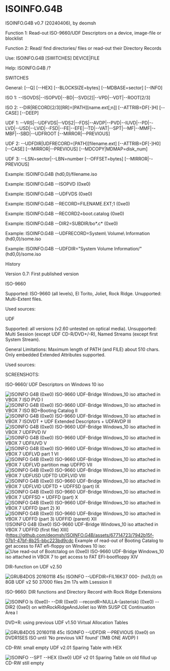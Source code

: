 # ISOINFO.G4B

ISOINFO.G4B v0.7 (20240406), by deomsh

Function 1:	Read-out ISO-9660/UDF Descriptors on a device, image-file or blocklist

Function 2:	Read/ find directories/ files or read-out their Directory Records
          
Use:				ISOINFO.G4B [SWITCHES] DEVICE|FILE

Help:				ISOINFO.G4B /?

SWITCHES

General:		[--Q] [--HEX] [--BLOCKSIZE=bytes] [--MDBASE=sector] [--INFO]

ISO 1:			--ISOVDS|--ISOPVD|--BD|--SVD[2]|--VPD|--VDT|--ROOT[2/3]

ISO 2:			--DIR|RECORD[2/3][RR]=[PATH][name.ext[;n]] [--ATTRIB=DF[-]H] [--CASE] [--DEEP]

UDF 1:			--VRS|--UDFVDS|--VDS2|--FDS|--AVDP|--PVD|--IUVD|--PD|--LVD|--USD|--LVID|--FSD|--FE|--EFE|--TD|--VAT|--SPT|--MF|--MMF|--MBF|--SBD|--UDFROOT [--MIRROR|--PREVIOUS]

UDF 2:			--UDFDIR|UDFRECORD=[PATH][filename.ext] [--ATTRIB=DF[-]H0] [--CASE] [--MIRROR|--PREVIOUS] [--MDCOPY|MDMAP=disk_num]

UDF 3:			--LSN=sector|--LBN=number [--OFFSET=bytes] [--MIRROR|--PREVIOUS]

Example:		ISOINFO.G4B (hd0,0)/filename.iso

Example:		ISOINFO.G4B --ISOPVD (0xe0)

Example:		ISOINFO.G4B --UDFVDS (0xe0)

Example:		ISOINFO.G4B --RECORD=FILENAME.EXT;1 (0xe0)

Example:		ISOINFO.G4B --RECORD2=boot.catalog (0xe0)

Example:		ISOINFO.G4B --DIR2=SUBDIR/bo*.c* (0xe0)

Example:		ISOINFO.G4B --UDFRECORD=System\ Volume\ Information (hd0,0)/some.iso

Example:		ISOINFO.G4B --UDFDIR="System Volume Information/" (hd0,0)/some.iso

History

Version 0.7: First published version

ISO-9660

Supported: ISO-9660 (all levels), El Torito, Joliet, Rock Ridge. 
Unupported: Multi-Extent files. 

Used sources:

UDF

Supported: all versions (v2.60 untested on optical media). 
Unsupported: Multi Session (except UDF CD-R/DVD+/-R), Named Streams (except first System Stream). 

General Limitations:
Maximum length of PATH (and FILE) about 510 chars. 
Only embedded Extended Attributes supported. 

Used sources:


SCREENSHOTS:

ISO-9660/ UDF Descriptors on Windows 10 iso

![ISOINFO G4B (0xe0) ISO-9660 UDF-Bridge Windows_10 iso attached in VBOX 7 ISO PVD I](https://github.com/deomsh/ISOINFO.G4B/assets/67714723/cdc1342a-e20b-44ab-82e2-43020a832748)
![ISOINFO G4B (0xe0) ISO-9660 UDF-Bridge Windows_10 iso attached in VBOX 7 ISO BD+Booting Catalog II](https://github.com/deomsh/ISOINFO.G4B/assets/67714723/c4b50df8-4bb2-4c63-a8ed-45ed4be85c62)
![ISOINFO G4B (0xe0) ISO-9660 UDF-Bridge Windows_10 iso attached in VBOX 7 ISOVDT + UDF Extended Descriptors + UDFAVDP III](https://github.com/deomsh/ISOINFO.G4B/assets/67714723/9fabf3b8-4dad-4ba4-bb08-00c614594649)
![ISOINFO G4B (0xe0) ISO-9660 UDF-Bridge Windows_10 iso attached in VBOX 7 UDFPVD IV](https://github.com/deomsh/ISOINFO.G4B/assets/67714723/37d5baea-aebe-4a7a-96cd-16d7c4d55aec)
![ISOINFO G4B (0xe0) ISO-9660 UDF-Bridge Windows_10 iso attached in VBOX 7 UDFIUVD V](https://github.com/deomsh/ISOINFO.G4B/assets/67714723/329f7f81-ae30-40d7-b626-c8ee9b44d1e9)
![ISOINFO G4B (0xe0) ISO-9660 UDF-Bridge Windows_10 iso attached in VBOX 7 UDFLVD part 1 VI](https://github.com/deomsh/ISOINFO.G4B/assets/67714723/a4e607dd-7054-4770-abe2-d46464fe6a10)
![ISOINFO G4B (0xe0) ISO-9660 UDF-Bridge Windows_10 iso attached in VBOX 7 UDFLVD partition map UDFPD VII](https://github.com/deomsh/ISOINFO.G4B/assets/67714723/3b9ee9af-4d06-4b38-9ffa-48ff0f6aa470)
![ISOINFO G4B (0xe0) ISO-9660 UDF-Bridge Windows_10 iso attached in VBOX 7 UDFUSD UDFTD UDFLVID VIII](https://github.com/deomsh/ISOINFO.G4B/assets/67714723/da0c7d5d-71d9-4d72-8011-7e294d4f370b)
![ISOINFO G4B (0xe0) ISO-9660 UDF-Bridge Windows_10 iso attached in VBOX 7 UDFLVID UDFTD + UDFFSD (part) IX](https://github.com/deomsh/ISOINFO.G4B/assets/67714723/8f47dbe5-6600-421d-b1ae-4980be1f7624)
![ISOINFO G4B (0xe0) ISO-9660 UDF-Bridge Windows_10 iso attached in VBOX 7 UDFFSD + UDFFD (part) X](https://github.com/deomsh/ISOINFO.G4B/assets/67714723/4eac71b7-3584-4179-9ca6-9073ad89c237)
![ISOINFO G4B (0xe0) ISO-9660 UDF-Bridge Windows_10 iso attached in VBOX 7 UDFFD (part 2) XI](https://github.com/deomsh/ISOINFO.G4B/assets/67714723/0a24aa33-3e74-4cbd-84cc-d1c06a08751c)
![ISOINFO G4B (0xe0) ISO-9660 UDF-Bridge Windows_10 iso attached in VBOX 7 UDFFD (part 3) UDFFID (parent) XII](https://github.com/deomsh/ISOINFO.G4B/assets/67714723/1692f59a-8633-48b1-a600-c93406dab55b)
![ISOINFO G4B (0xe0) ISO-9660 UDF-Bridge Windows_10 iso attached in VBOX 7 UDFFID (first file) XIII](https://github.com/deomsh/ISOINFO.G4B/assets/67714723/7942b15f-07b1-47bf-8b25-bbc223bd9cdc
Example of read-out of Booting Catalog to get access to FAT efi-floppy on Windows 10 iso:
![Use read-out of Bootctalog on (0xe0) ISO-9660 UDF-Bridge Windows_10 iso attached in VBOX 7 to get access to FAT EFI-bootfloppy XIV](https://github.com/deomsh/ISOINFO.G4B/assets/67714723/b8e39b32-5a1d-4fa6-b510-1d35dd0c499c)

DIR-function on UDF v2.50

![GRUB4DOS 20160118 45c ISOINFO --UDFDIR=FIL16K37 000- (hd3,0) on 8GB UDF v2 50 37000 files 2m 17s with Lsession II](https://github.com/deomsh/ISOINFO.G4B/assets/67714723/470b0fe5-cce4-42d6-b84f-fbc5f286e939)

ISO-9660: DIR functions and Directory Record with Rock Ridge Extensions

![ISOINFO ls (0xe0)- --DIR (0xe0) --recordR=NULLA-(asterisk) (0xe0) --DIR2 (0xe0) on withRockRidgeAndJoliet iso  With SUSP CE Continuation Area  I](https://github.com/deomsh/ISOINFO.G4B/assets/67714723/da900864-18cd-4215-8286-83b0295787de)

DVD+R: using previous UDF v1.50 Virtual Allocation Tables

![GRUB4DOS 20160118 45c ISOINFO --UDFDIR  --PREVIOUS  (0xe0) on DVDR1SES ISO until 'No previous VAT found' (1MB ONE AVDP) I](https://github.com/deomsh/ISOINFO.G4B/assets/67714723/c2b55fec-94ea-45d4-95f2-1855a1a0c12e)

CD-RW: small empty UDF v2.01 Sparing Table with HEX

![ISOINFO --SPT --HEX (0xe0) UDF v2 01 Sparing Table on old fillud up CD-RW still empty](https://github.com/deomsh/ISOINFO.G4B/assets/67714723/c0bf3cc1-6616-4cdf-bb84-04a2b1266ae5)






















